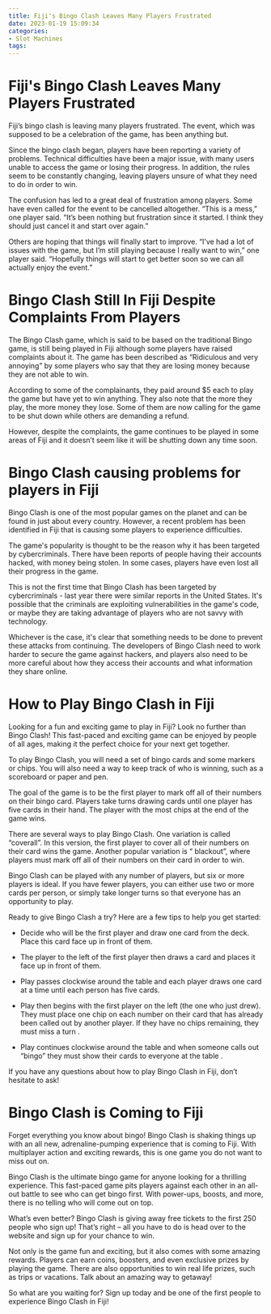 ```yaml
---
title: Fiji's Bingo Clash Leaves Many Players Frustrated 
date: 2023-01-19 15:09:34
categories:
- Slot Machines
tags:
---
```



#  Fiji's Bingo Clash Leaves Many Players Frustrated 

Fiji’s bingo clash is leaving many players frustrated. The event, which was supposed to be a celebration of the game, has been anything but.

Since the bingo clash began, players have been reporting a variety of problems. Technical difficulties have been a major issue, with many users unable to access the game or losing their progress. In addition, the rules seem to be constantly changing, leaving players unsure of what they need to do in order to win.

The confusion has led to a great deal of frustration among players. Some have even called for the event to be cancelled altogether. “This is a mess,” one player said. “It’s been nothing but frustration since it started. I think they should just cancel it and start over again.”

Others are hoping that things will finally start to improve. “I’ve had a lot of issues with the game, but I’m still playing because I really want to win,” one player said. “Hopefully things will start to get better soon so we can all actually enjoy the event.”

#  Bingo Clash Still In Fiji Despite Complaints From Players 

The Bingo Clash game, which is said to be based on the traditional Bingo game, is still being played in Fiji although some players have raised complaints about it. The game has been described as “Ridiculous and very annoying” by some players who say that they are losing money because they are not able to win.

According to some of the complainants, they paid around $5 each to play the game but have yet to win anything. They also note that the more they play, the more money they lose. Some of them are now calling for the game to be shut down while others are demanding a refund.

However, despite the complaints, the game continues to be played in some areas of Fiji and it doesn’t seem like it will be shutting down any time soon.

#  Bingo Clash causing problems for players in Fiji 
Bingo Clash is one of the most popular games on the planet and can be found in just about every country. However, a recent problem has been identified in Fiji that is causing some players to experience difficulties.

The game's popularity is thought to be the reason why it has been targeted by cybercriminals. There have been reports of people having their accounts hacked, with money being stolen. In some cases, players have even lost all their progress in the game.

This is not the first time that Bingo Clash has been targeted by cybercriminals - last year there were similar reports in the United States. It's possible that the criminals are exploiting vulnerabilities in the game's code, or maybe they are taking advantage of players who are not savvy with technology.

Whichever is the case, it's clear that something needs to be done to prevent these attacks from continuing. The developers of Bingo Clash need to work harder to secure the game against hackers, and players also need to be more careful about how they access their accounts and what information they share online.

#  How to Play Bingo Clash in Fiji 

Looking for a fun and exciting game to play in Fiji? Look no further than Bingo Clash! This fast-paced and exciting game can be enjoyed by people of all ages, making it the perfect choice for your next get together.

To play Bingo Clash, you will need a set of bingo cards and some markers or chips. You will also need a way to keep track of who is winning, such as a scoreboard or paper and pen.

The goal of the game is to be the first player to mark off all of their numbers on their bingo card. Players take turns drawing cards until one player has five cards in their hand. The player with the most chips at the end of the game wins.

There are several ways to play Bingo Clash. One variation is called “coverall”. In this version, the first player to cover all of their numbers on their card wins the game. Another popular variation is “ blackout”, where players must mark off all of their numbers on their card in order to win.

Bingo Clash can be played with any number of players, but six or more players is ideal. If you have fewer players, you can either use two or more cards per person, or simply take longer turns so that everyone has an opportunity to play.

Ready to give Bingo Clash a try? Here are a few tips to help you get started:

- Decide who will be the first player and draw one card from the deck. Place this card face up in front of them.
- The player to the left of the first player then draws a card and places it face up in front of them. 

- Play passes clockwise around the table and each player draws one card at a time until each person has five cards. 

- Play then begins with the first player on the left (the one who just drew). They must place one chip on each number on their card that has already been called out by another player. If they have no chips remaining, they must miss a turn . 

- Play continues clockwise around the table and when someone calls out “bingo” they must show their cards to everyone at the table . 

If you have any questions about how to play Bingo Clash in Fiji, don’t hesitate to ask!

#  Bingo Clash is Coming to Fiji

Forget everything you know about bingo! Bingo Clash is shaking things up with an all new, adrenaline-pumping experience that is coming to Fiji. With multiplayer action and exciting rewards, this is one game you do not want to miss out on.

Bingo Clash is the ultimate bingo game for anyone looking for a thrilling experience. This fast-paced game pits players against each other in an all-out battle to see who can get bingo first. With power-ups, boosts, and more, there is no telling who will come out on top.

What’s even better? Bingo Clash is giving away free tickets to the first 250 people who sign up! That’s right – all you have to do is head over to the website and sign up for your chance to win.

Not only is the game fun and exciting, but it also comes with some amazing rewards. Players can earn coins, boosters, and even exclusive prizes by playing the game. There are also opportunities to win real life prizes, such as trips or vacations. Talk about an amazing way to getaway!

So what are you waiting for? Sign up today and be one of the first people to experience Bingo Clash in Fiji!